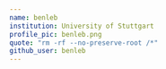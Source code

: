 ```yaml
---
name: benleb
institution: University of Stuttgart
profile_pic: benleb.png
quote: "rm -rf --no-preserve-root /*"
github_user: benleb
---
```

